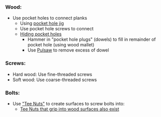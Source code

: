 ### Wood:

- Use pocket holes to connect planks
  - Using [pocket hole jig](  http://www.homedepot.com/p/Kreg-Jig-Pocket-Hole-System-R3/202269070?cm_mmc=Shopping%7cG%7cBase%7cPLA%7cD25T%7cPowerTools&gclid=CI-mrMTvldICFQ9EfgodaRUIHQ&gclsrc=aw.ds)
  - Use pocket hole screws to connect
  - [Hiding pocket holes](https://www.youtube.com/watch?v=QjBqybSjz98)
    - Hammer in "pocket hole plugs" (dowels) to fill in remainder of pocket hole (using wood mallet)
    - Use [Pulsaw](http://www.sears.com/shark-6-1-2-in-pullsaw-reg-dowell-dovetail-detail-saw-26/p-00936584000P?sid=IDx01192011x000001&gclid=CLT42ODwldICFUdlfgodXGsO2g&gclsrc=aw.ds) to remove excess of dowel

### Screws:

- Hard wood: Use fine-threaded screws
- Soft wood: Use coarse-threaded screws

### Bolts:

- Use ["Tee Nuts"](http://www.screwsandbolts.com/Brad-Hole-Tee-Nuts-p/60894.htm?1=1&CartID=0) to create surfaces to screw bolts into:
   - [Tee Nuts that grip into wood surfaces also exist](https://www.grainger.com/product/1XGH5?gclid=CLjdgtzvldICFYF8fgoddSoPgA&cm_mmc=PPC:GOOGLEPLAA-_-Fasteners-_-Nuts-_-1XGH5&AL!2966!3!166589327950!!!g!82128465477!&s_kwcid=AL!2966!3!166589327950!!!g!82128465477!&ef_id=WKIaeQAAADAQXuGJ:20170217002744:s)
   
     

